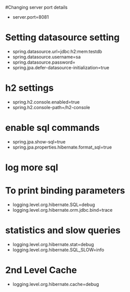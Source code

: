 #Changing server port details
* server.port=8081

# Setting datasource setting
* spring.datasource.url=jdbc:h2:mem:testdb
* spring.datasource.username=sa
* spring.datasource.password=
* spring.jpa.defer-datasource-initialization=true

# h2 settings
* spring.h2.console.enabled=true
* spring.h2.console-path=/h2-console

# enable sql commands

* spring.jpa.show-sql=true
* spring.jpa.properties.hibernate.format_sql=true

# log more sql

# To print binding parameters
* logging.level.org.hibernate.SQL=debug
* logging.level.org.hibernate.orm.jdbc.bind=trace 

# statistics and slow queries
* logging.level.org.hibernate.stat=debug
* logging.level.org.hibernate.SQL_SLOW=info

# 2nd Level Cache
* logging.level.org.hibernate.cache=debug
